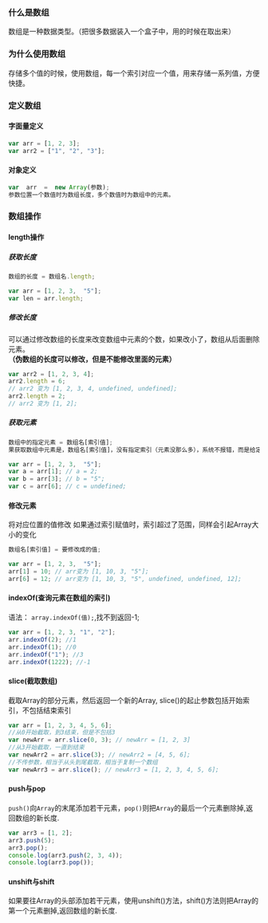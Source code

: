 ### 什么是数组
数组是一种数据类型。（把很多数据装入一个盒子中，用的时候在取出来）

### 为什么使用数组
存储多个值的时候，使用数组，每一个索引对应一个值，用来存储一系列值，方便快捷。

### 定义数组
#### 字面量定义

```js
var arr = [1, 2, 3];
var arr2 = ["1", "2", "3"];
```

#### 对象定义

```js
var  arr  =  new Array(参数);
参数位置一个数值时为数组长度，多个数值时为数组中的元素。
```

### 数组操作
#### length操作
##### 获取长度

```js
数组的长度 = 数组名.length;

var arr = [1, 2, 3,  "5"];
var len = arr.length;
```

##### 修改长度
可以通过修改数组的长度来改变数组中元素的个数，如果改小了，数组从后面删除元素。  
**（伪数组的长度可以修改，但是不能修改里面的元素）**

```js
var arr2 = [1, 2, 3, 4];
arr2.length = 6;
// arr2 变为 [1, 2, 3, 4, undefined, undefined];
arr2.length = 2;
// arr2 变为 [1, 2];
```

##### 获取元素

```js
数组中的指定元素 = 数组名[索引值];
果获取数组中元素是，数组名[索引值]，没有指定索引（元素没那么多），系统不报错，而是给定值为undefined；

var arr = [1, 2, 3,  "5"];
var a = arr[1]; // a = 2;
var b = arr[3]; // b = "5";
var c = arr[6]; // c = undefined;
```

#### 修改元素
将对应位置的值修改
如果通过索引赋值时，索引超过了范围，同样会引起Array大小的变化

```js
数组名[索引值] = 要修改成的值;

var arr = [1, 2, 3,  "5"];
arr[1] = 10; // arr变为 [1, 10, 3, "5"];
arr[6] = 12; // arr变为 [1, 10, 3, "5", undefined, undefined, 12];
```

#### indexOf(查询元素在数组的索引)
语法： `array.indexOf(值);`,找不到返回-1;

```js
var arr = [1, 2, 3, "1", "2"];
arr.indexOf(2); //1
arr.indexOf(1); //0
arr.indexOf("1"); //3
arr.indexOf(1222); //-1
```

#### slice(截取数组)
截取Array的部分元素，然后返回一个新的Array, slice()的起止参数包括开始索引，不包括结束索引  

```js
var arr = [1, 2, 3, 4, 5, 6];
//从0开始截取，到3结束，但是不包括3
var newArr = arr.slice(0, 3); // newArr = [1, 2, 3]
//从3开始截取，一直到结束
var newArr2 = arr.slice(3); // newArr2 = [4, 5, 6];
//不传参数，相当于从头到尾截取，相当于复制一个数组
var newArr3 = arr.slice(); // newArr3 = [1, 2, 3, 4, 5, 6];
```

#### push与pop
`push()`向`Array`的末尾添加若干元素，`pop()`则把`Array`的最后一个元素删除掉,返回数组的新长度.

```js
var arr3 = [1, 2];
arr3.push(5);
arr3.pop();
console.log(arr3.push(2, 3, 4));
console.log(arr3.pop());
```

#### unshift与shift
如果要往Array的头部添加若干元素，使用unshift()方法，shift()方法则把Array的第一个元素删掉,返回数组的新长度.


